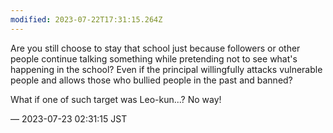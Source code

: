 ```yaml
---
modified: 2023-07-22T17:31:15.264Z
---
```


<p>Are you still choose to stay that school just because followers or other people continue talking something while pretending not to see what&#39;s happening in the school? Even if the principal willingfully attacks vulnerable people and allows those who bullied people in the past and banned?</p><p>What if one of such target was Leo-kun...? No way!</p>

&mdash; 2023-07-23 02:31:15 JST

<!-- Original URL: https://mastodon.social/@sakuramochi0/110758925124427740-->
